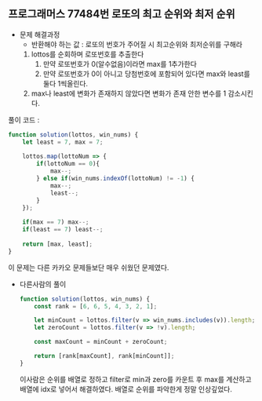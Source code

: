## 프로그래머스 77484번 로또의 최고 순위와 최저 순위

- 문제 해결과정
    - 반환해야 하는 값 : 로또의 번호가 주어질 시 최고순위와 최저순위를 구해라
    1. lottos를 순회하며 로또번호를 추출한다
        1. 만약 로또번호가 0(알수없음)이라면 max를 1추가한다
        2. 만약 로또번호가 0이 아니고 당첨번호에 포함되어 있다면 max와 least를 둘다 1씩올린다.
    2. max나 least에 변화가 존재하지 않았다면 변화가 존재 안한 변수를 1 감소시킨다.

풀이 코드 :

```jsx
function solution(lottos, win_nums) {
    let least = 7, max = 7;
    
    lottos.map(lottoNum => {
        if(lottoNum == 0){
            max--;
        } else if(win_nums.indexOf(lottoNum) != -1) {
            max--;
            least--;
        }
    });
    
    if(max == 7) max--;
    if(least == 7) least--;
    
    return [max, least];
}
```

이 문제는 다른 카카오 문제들보단 매우 쉬웠던 문제였다.

- 다른사람의 풀이
    
    ```jsx
    function solution(lottos, win_nums) {
        const rank = [6, 6, 5, 4, 3, 2, 1];
    
        let minCount = lottos.filter(v => win_nums.includes(v)).length;
        let zeroCount = lottos.filter(v => !v).length;
    
        const maxCount = minCount + zeroCount;
    
        return [rank[maxCount], rank[minCount]];
    }
    ```
    
    이사람은 순위를 배열로 정하고 filter로 min과 zero를 카운트 후 max를 계산하고 배열에 idx로 넣어서 해결하였다. 배열로 순위를 파악한게 정말 인상깊었다.
